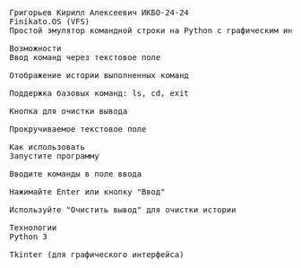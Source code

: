 <pre>
Григорьев Кирилл Алексеевич ИКБО-24-24
Finikato.OS (VFS)
Простой эмулятор командной строки на Python с графическим интерфейсом.

Возможности
Ввод команд через текстовое поле

Отображение истории выполненных команд

Поддержка базовых команд: ls, cd, exit

Кнопка для очистки вывода

Прокручиваемое текстовое поле

Как использовать
Запустите программу

Вводите команды в поле ввода

Нажимайте Enter или кнопку "Ввод"

Используйте "Очистить вывод" для очистки истории

Технологии
Python 3

Tkinter (для графического интерфейса)
</pre>